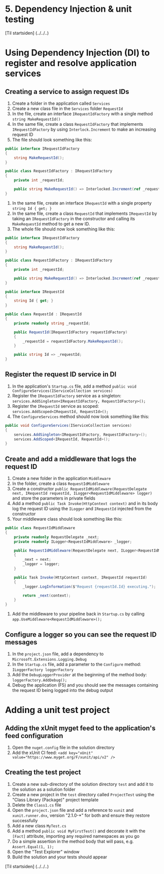 # 5. Dependency Injection & unit testing

[Til startsiden] (../../..)

# Using Dependency Injection (DI) to register and resolve application services

## Creating a service to assign request IDs
1. Create a folder in the application called `Services`
1. Create a new class file in the `Services` folder `RequestId`
1. In the file, create an interface `IRequestIdFactory` with a single method `string MakeRequestId()`
1. In the same file, create a class `RequestIdFactory` that implements `IRequestIdFactory` by using `Interlock.Increment` to make an increasing request ID
1. The file should look something like this:

  ``` C#
  public interface IRequestIdFactory
  {
      string MakeRequestId();
  }

  public class RequestIdFactory : IRequestIdFactory
  {
      private int _requestId;

      public string MakeRequestId() => Interlocked.Increment(ref _requestId).ToString();
  }
  ```

1. In the same file, create an interface `IRequestId` with a single property `string Id { get; }`
1. In the same file, create a class `RequestId` that implements `IRequestId` by taking an `IRequestIdFactory` in the constructor and calling its `MakeRequestId` method to get a new ID.
1. The whole file should now look something like this:

  ``` C#
  public interface IRequestIdFactory
  {
      string MakeRequestId();
  }
  
  public class RequestIdFactory : IRequestIdFactory
  {
      private int _requestId;
  
      public string MakeRequestId() => Interlocked.Increment(ref _requestId).ToString();
  }
  
  public interface IRequestId
  {
      string Id { get; }
  }
  
  public class RequestId : IRequestId
  {
      private readonly string _requestId;
  
      public RequestId(IRequestIdFactory requestIdFactory)
      {
          _requestId = requestIdFactory.MakeRequestId();
      }
  
      public string Id => _requestId;
  }
  ```

## Register the request ID service in DI
1. In the application's `Startup.cs` file, add a method `public void ConfigureServices(IServiceCollection services)`
1. Register the `IRequestIdFactory` service as a singleton: `services.AddSingleton<IRequestIdFactory, RequestIdFactory>();`
1. Register the `IRequestId` service as scoped: `services.AddScoped<IRequestId, RequestId>();`
1. The `ConfigureServices` method should now look something like this:

  ``` C#
  public void ConfigureServices(IServiceCollection services)
  {
      services.AddSingleton<IRequestIdFactory, RequestIdFactory>();
      services.AddScoped<IRequestId, RequestId>();
  }
  ```

## Create and add a middleware that logs the request ID
1. Create a new folder in the application `Middleware`
1. In the folder, create a class `RequestIdMiddleware`
1. Create a constructor `public RequestIdMiddleware(RequestDelegate next, IRequestId requestId, ILogger<RequestIdMiddleware> logger)` and store the parameters in private fields
1. Add a method `public Task Invoke(HttpContext context)` and in its body log the request ID using the `ILogger` and `IRequestId` injected from the constructor
1. Your middleware class should look something like this:

  ``` C#
  public class RequestIdMiddleware
  {
      private readonly RequestDelegate _next;
      private readonly ILogger<RequestIdMiddleware> _logger;
  
      public RequestIdMiddleware(RequestDelegate next, ILogger<RequestIdMiddleware> logger)
      {
          _next = next;
          _logger = logger;
      }
  
      public Task Invoke(HttpContext context, IRequestId requestId)
      {
          _logger.LogInformation($"Request {requestId.Id} executing.");
  
          return _next(context);
      }
  }
  ```

1. Add the middleware to your pipeline back in `Startup.cs` by calling `app.UseMiddleware<RequestIdMiddleware>();`

## Configure a logger so you can see the request ID messages
1. In the `project.json` file, add a dependency to `Microsoft.Extensions.Logging.Debug` 
1. In the `Startup.cs` file, add a parameter to the `Configure` method: `ILoggerFactory loggerFactory`
1. Add the `DebugLoggerProvider` at the beginning of the method body: `loggerFactory.AddDebug();`
1. Debug the application (F5) and you should see the messages containing the request ID being logged into the debug output

# Adding a unit test project

## Adding the xUnit myget feed to the application's feed configuration
1. Open the `nuget.config` file in the solution directory
1. Add the xUnit CI feed: `<add key="xUnit" value="https://www.myget.org/F/xunit/api/v2" />`

## Creating the test project
1. Create a new sub-directory of the solution directory `test` and add it to the solution as a solution folder
1. Create a new project in the `test` directory called `ProjectTest` using the "Class Library (Package)" project template
1. Delete the `Class1.cs` file
1. Open the `project.json` file and add a reference to `xunit` and `xunit.runner.dnx`, version "2.1.0-*" for both and ensure they restore successfully
1. Add a new class `MyTest.cs`
1. Add a method `public void MyFirstTest()` and decorate it with the `[Fact]` attribute, importing any required namespaces as you go
1. Do a simple assertion in the method body that will pass, e.g. `Assert.Equal(1, 1);`
1. Open the "Test Explorer" window
1. Build the solution and your tests should appear  

[Til startsiden] (../../..)

